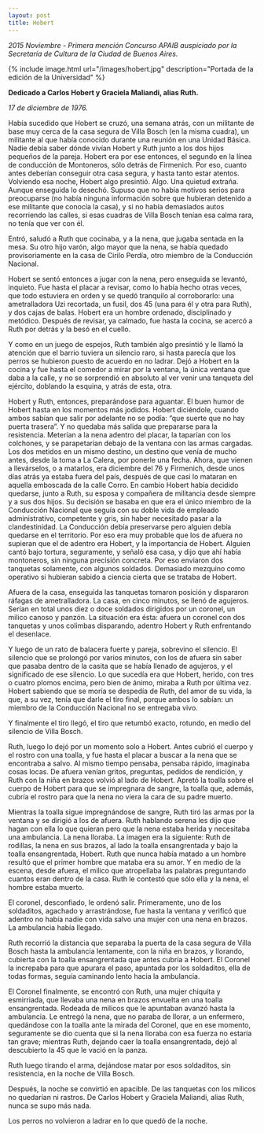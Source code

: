 ```yaml
---
layout: post
title: Hobert
---
```


*2015 Noviembre - Primera mención Concurso APAIB auspiciado por la Secretaría de Cultura de la Ciudad de Buenos Aires.*

{% include image.html url="/images/hobert.jpg" description="Portada de la edición de la Universidad" %}

**Dedicado a Carlos Hobert y Graciela Maliandi, alias Ruth.**


*17 de diciembre de 1976.*

Había sucedido que Hobert se cruzó, una semana atrás, con un militante de base muy cerca de la casa segura de Villa Bosch (en la misma cuadra), un militante al que había conocido durante una reunión en una Unidad Básica. Nadie debía saber dónde vivían Hobert y Ruth junto a los dos hijos pequeños de la pareja. Hobert era por ese entonces, el segundo en la línea de conducción de Montoneros, sólo detrás de Firmenich. Por eso, cuanto antes deberían conseguir otra casa segura, y hasta tanto estar atentos.  Volviendo esa noche, Hobert algo presintió. Algo. Una quietud extraña. Aunque enseguida lo desechó. Supuso que no había motivos serios para preocuparse (no había ninguna información sobre que hubieran detenido a ese militante que conocía la casa), y si no había demasiados autos recorriendo las calles, si esas cuadras de Villa Bosch tenían esa calma rara, no tenía que ver con él.

Entró, saludó a Ruth que cocinaba, y a la nena, que jugaba sentada en la mesa. Su otro hijo varón, algo mayor que la nena, se había quedado provisoriamente en la casa de  Cirilo Perdía, otro miembro de la Conducción Nacional.

Hobert se sentó entonces a jugar con la nena, pero enseguida se levantó, inquieto. Fue hasta el placar a revisar, como lo había hecho otras veces, que todo estuviera en orden y se quedó tranquilo al corroborarlo: una ametralladora Uzi recortada, un fusil, dos 45 (una para él y otra para Ruth), y dos cajas de balas. Hobert era un hombre ordenado, disciplinado y metódico. Después de revisar, ya calmado, fue hasta la cocina, se acercó a Ruth por detrás y la besó en el cuello. 
 
Y como en un juego de espejos, Ruth también algo presintió y le llamó la atención que el barrio tuviera un silencio raro, si hasta parecía que los perros se hubieron puesto de acuerdo en no ladrar. Dejó a Hobert en la cocina y fue hasta el comedor a mirar por la ventana, la única ventana que daba a la calle, y no se sorprendió en absoluto al ver venir una tanqueta del ejército, doblando la esquina, y atrás de esta, otra. 

Hobert y Ruth, entonces, preparándose para aguantar. El buen humor de Hobert hasta en los momentos más jodidos. Hobert diciéndole, cuando ambos sabían que salir por adelante no se podía: “que suerte que no hay puerta trasera”. Y no quedaba más salida que prepararse para la resistencia. Meterían a la nena adentro del placar, la taparían con los colchones, y se parapetarían debajo de la ventana con las armas cargadas. Los dos metidos en un mismo destino, un destino que venía de mucho antes, desde la toma a La Calera, por ponerle una fecha. Ahora, que vienen a llevárselos, o a matarlos, era diciembre del 76 y Firmenich, desde unos días atrás ya estaba fuera del país, después de que casi lo mataran en aquella emboscada de la calle Corro. En cambio Hobert había decidido quedarse, junto a Ruth, su esposa y compañera de militancia desde siempre y a sus dos hijos. Su decisión se basaba en que era el único miembro de la Conducción Nacional que seguía con su doble vida de empleado administrativo, competente y gris, sin haber necesitado pasar a la clandestinidad. La Conducción debía preservarse pero alguien debía quedarse en el territorio. Por eso era muy probable que los de afuera no supieran que el de adentro era Hobert, y la importancia de Hobert. Alguien cantó bajo tortura, seguramente, y señaló esa casa, y dijo que ahí había montoneros, sin ninguna precisión concreta. Por eso enviaron dos tanquetas solamente, con algunos soldados. Demasiado mezquino como operativo si hubieran sabido a ciencia cierta que se trataba de Hobert.

Afuera de la casa, enseguida las tanquetas tomaron posición y dispararon ráfagas de ametralladora. La casa, en cinco minutos, se llenó de agujeros. Serían en total unos diez o doce soldados dirigidos por un coronel, un milico canoso y panzón. La situación era ésta: afuera un coronel con dos tanquetas y unos colimbas disparando, adentro Hobert y Ruth enfrentando el desenlace.  

Y luego de un rato de balacera fuerte y pareja, sobrevino el silencio. El silencio que se prolongó por varios minutos, con los de afuera sin saber que pasaba dentro de la casita que se había llenado de agujeros, y el significado de ese silencio. Lo que sucedía era que Hobert, herido, con tres o cuatro plomos encima, pero bien de ánimo, miraba a Ruth por última vez. Hobert sabiendo que se moría se despedía de Ruth, del amor de su vida, la que, a su vez, tenía que darle el tiro final, porque ambos lo sabían: un miembro de la Conducción Nacional no se entregaba vivo. 

Y finalmente el tiro llegó, el tiro que retumbó exacto, rotundo, en medio del silencio de Villa Bosch. 

Ruth, luego lo dejó por un momento solo a Hobert. Antes cubrió el cuerpo y el rostro con una toalla, y fue hasta el placar a buscar a la nena que se encontraba a salvo. Al mismo tiempo pensaba, pensaba rápido, imaginaba cosas locas. De afuera venían gritos, preguntas, pedidos de rendición, y Ruth con la niña en brazos volvió al lado de Hobert. Apretó la toalla sobre el cuerpo de Hobert para que se impregnara de sangre, la toalla que, además, cubría el rostro para que la nena no viera la cara de su padre muerto. 

Mientras la toalla sigue impregnándose de sangre, Ruth tiró las armas por la ventana y se dirigió a los de afuera. Ruth hablando serena les dijo que hagan con ella lo que quieran pero que la nena estaba herida y necesitaba una ambulancia. La nena lloraba. La imagen era la siguiente: Ruth de rodillas, la nena en sus brazos, al lado la toalla ensangrentada y bajo la toalla ensangrentada, Hobert. Ruth que nunca había matado a un hombre resultó que el primer hombre que mataba era su amor. Y en medio de la escena, desde afuera, el milico que atropellaba las palabras preguntando cuantos eran dentro de la casa. Ruth le contestó que sólo ella y la nena, el hombre estaba muerto. 

El coronel, desconfiado, le ordenó salir. Primeramente, uno de los soldaditos, agachado y arrastrándose, fue hasta la ventana y verificó que adentro no había nadie con vida salvo una mujer con una nena en brazos. La ambulancia había llegado.

Ruth recorrió la distancia que separaba la puerta de la casa segura de Villa Bosch hasta la ambulancia lentamente, con la niña en brazos, y llorando, cubierta con la toalla ensangrentada que antes cubría a Hobert. El Coronel la increpaba para que apurara el paso, apuntada por los soldaditos, ella de todas formas, seguía caminando lento hacia la ambulancia.

El Coronel finalmente, se encontró con Ruth, una mujer chiquita y esmirriada, que llevaba una nena en brazos envuelta en una toalla ensangrentada. Rodeada de milicos que le apuntaban avanzó hasta la ambulancia. Le entregó la nena, que no paraba de llorar, a un enfermero, quedándose con la toalla ante la mirada del Coronel, que en ese momento, seguramente se dio cuenta que si la nena lloraba con esa fuerza no estaría tan grave; mientras Ruth, dejando caer la toalla ensangrentada, dejó al descubierto la 45 que le vació en la panza.

Ruth luego tirando el arma, dejándose matar por esos soldaditos, sin resistencia, en la noche de Villa Bosch.

Después, la noche se convirtió en apacible. De las tanquetas con los milicos no quedarían ni rastros. De Carlos Hobert y Graciela Maliandi, alias Ruth, nunca se supo más nada. 

Los perros no volvieron a ladrar en lo que quedó de la noche.
 
 
